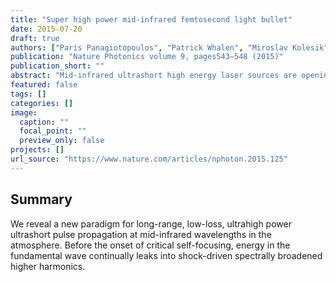 ```yaml
---
title: "Super high power mid-infrared femtosecond light bullet"
date: 2015-07-20
draft: true
authors: ["Paris Panagiotopoulos", "Patrick Whalen", "Miroslav Kolesik", "Jerome V Moloney"]
publication: "Nature Photonics volume 9, pages543–548 (2015)"
publication_short: ""
abstract: "Mid-infrared ultrashort high energy laser sources are opening up new opportunities in science, including keV-class high harmonic generation and monoenergetic MeV-class proton acceleration. As new higher energy sources become available, potential applications for atmospheric propagation can dramatically grow to include stand-off detection, laser communications, shock-driven remote terahertz enhancement and extended long-lived thermal waveguides to transport high power microwave and radiofrequency waves. We reveal a new paradigm for long-range, low-loss, ultrahigh power ultrashort pulse propagation at mid-infrared wavelengths in the atmosphere. Before the onset of critical self-focusing, energy in the fundamental wave continually leaks into shock-driven spectrally broadened higher harmonics. A persistent near-invariant solitonic leading edge on the multi-terawatt pulse waveform transports most of the power over hundred-metre-long distances. Such light bullets are resistant to uncontrolled multiple filamentation and are expected to spark extensive research in optics, where the use of mid-infrared lasers is currently much under-utilized."
featured: false
tags: []
categories: []
image:
  caption: ""
  focal_point: ""
  preview_only: false
projects: []
url_source: "https://www.nature.com/articles/nphoton.2015.125"
---
```


## Summary

We reveal a new paradigm for long-range, low-loss, ultrahigh power ultrashort pulse propagation at mid-infrared wavelengths in the atmosphere. Before the onset of critical self-focusing, energy in the fundamental wave continually leaks into shock-driven spectrally broadened higher harmonics.
